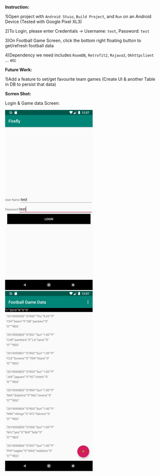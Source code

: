 **Instruction:**

1)Open project with `Android Stuio`, `Build Project`, and `Run` on an Android Device
(Tested with Google Pixel XL3)

2)To Login, please enter Credentials -> Username: `test`, Password: `test`

3)On Football Game Screen, click the bottom right floating button to get/refresh football data

4)Dependency we need includes `RoomDB`, `Retrofit2`, `Rxjava3`, `Okhttpclient` ... etc

**Future Work:**

1)Add a feature to set/get favourite team games (Create UI & another Table in DB to persist that data)

**Scrren Shot:**

Login & Game data Screen:

![Login](https://github.com/noobiehacker/firefly/blob/master/ScreenShots/0.jpg?raw=true)   ![GameData](https://github.com/noobiehacker/firefly/blob/master/ScreenShots/1.jpg?raw=true)
